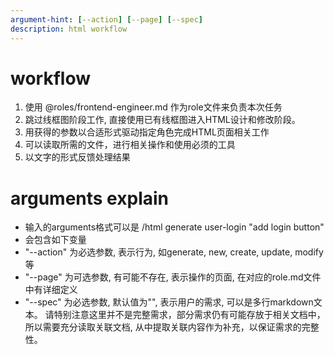 ```yaml
---
argument-hint: [--action] [--page] [--spec] 
description: html workflow
---
```


# workflow
1. 使用 @roles/frontend-engineer.md 作为role文件来负责本次任务
2. 跳过线框图阶段工作, 直接使用已有线框图进入HTML设计和修改阶段。
2. 用获得的参数以合适形式驱动指定角色完成HTML页面相关工作
3. 可以读取所需的文件，进行相关操作和使用必须的工具
4. 以文字的形式反馈处理结果

# arguments explain
- 输入的arguments格式可以是 /html generate user-login "add login button"
- 会包含如下变量
- "--action" 为必选参数, 表示行为, 如generate, new, create, update, modify等
- "--page" 为可选参数, 有可能不存在, 表示操作的页面, 在对应的role.md文件中有详细定义
- "--spec" 为必选参数, 默认值为"", 表示用户的需求, 可以是多行markdown文本。 请特别注意这里并不是完整需求，部分需求仍有可能存放于相关文档中，所以需要充分读取关联文档, 从中提取关联内容作为补充，以保证需求的完整性。






